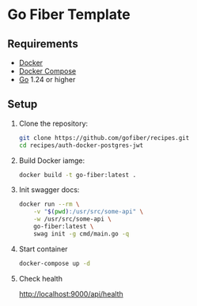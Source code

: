 # Go Fiber Template

## Requirements

- [Docker](https://www.docker.com/get-started)
- [Docker Compose](https://docs.docker.com/compose/install/)
- [Go](https://golang.org/dl/) 1.24 or higher

## Setup

1. Clone the repository:
    ```bash
    git clone https://github.com/gofiber/recipes.git
    cd recipes/auth-docker-postgres-jwt
    ```

2. Build Docker iamge:
    ```bash
    docker build -t go-fiber:latest .
    ```

3. Init swagger docs:
    ```bash
    docker run --rm \
        -v "$(pwd):/usr/src/some-api" \
        -w /usr/src/some-api \
        go-fiber:latest \
        swag init -g cmd/main.go -q
    ```
4. Start container
    ```bash
    docker-compose up -d
    ```

5. Check health

    [http://localhost:9000/api/health](http://localhost:9000/api/health)
